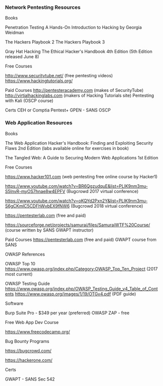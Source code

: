 ### Network Pentesting Resources

Books

Penetration Testing
A Hands-On Introduction to Hacking
by Georgia Weidman

The Hackers Playbook 2 
The Hackers Playbook 3

Gray Hat Hacking The Ethical Hacker's Handbook 4th Edition (5th Edition released June 8)

Free Courses

http://www.securitytube.net/ (free pentesting videos)
https://www.hackingtutorials.org/

Paid Courses
http://pentesteracademy.com (makes of SecurityTube)
http://virtialhackinglabs.com (makers of Hacking Tutorials site)
Pentesting with Kali (OSCP course)


Certs
CEH or Comptia Pentest+
GPEN - SANS
OSCP


### Web Application Resources

Books

The Web Application Hacker's Handbook: Finding and Exploiting Security Flaws 2nd Edition (labs available online for exercises in book)

The Tangled Web: A Guide to Securing Modern Web Applications 1st Edition

Free Courses

https://www.hacker101.com (web pentesting free online course by Hacker1)

https://www.youtube.com/watch?v=BR6QgzudquE&list=PLIK9nm3mu-S5InvR-myOS7hnae8w4EPFV (Bugcrowd 2017 virtual conference)

https://www.youtube.com/watch?v=oKQYd2Pxn2Y&list=PLIK9nm3mu-S6gCKmlC5CDFhWvbEX9fNW6 (Bugcrowd 2018 virtual conference)

https://pentesterlab.com (free and paid)

https://sourceforge.net/projects/samurai/files/SamuraiWTF%20Course/ (course written by SANS GWAPT instructor) 

Paid Courses
https://pentesterlab.com (free and paid)
GWAPT course from SANS

OWASP References

OWASP Top 10
https://www.owasp.org/index.php/Category:OWASP_Top_Ten_Project (2017 most current)

OWASP Testing Guide
https://www.owasp.org/index.php/OWASP_Testing_Guide_v4_Table_of_Contents
https://www.owasp.org/images/1/19/OTGv4.pdf (PDF guide)


Software

Burp Suite Pro - $349 per year (preferred)
OWASP ZAP - free 

Free Web App Dev Course

https://www.freecodecamp.org/

Bug Bounty Programs

https://bugcrowd.com/ 

https://hackerone.com/

Certs

GWAPT - SANS Sec 542

